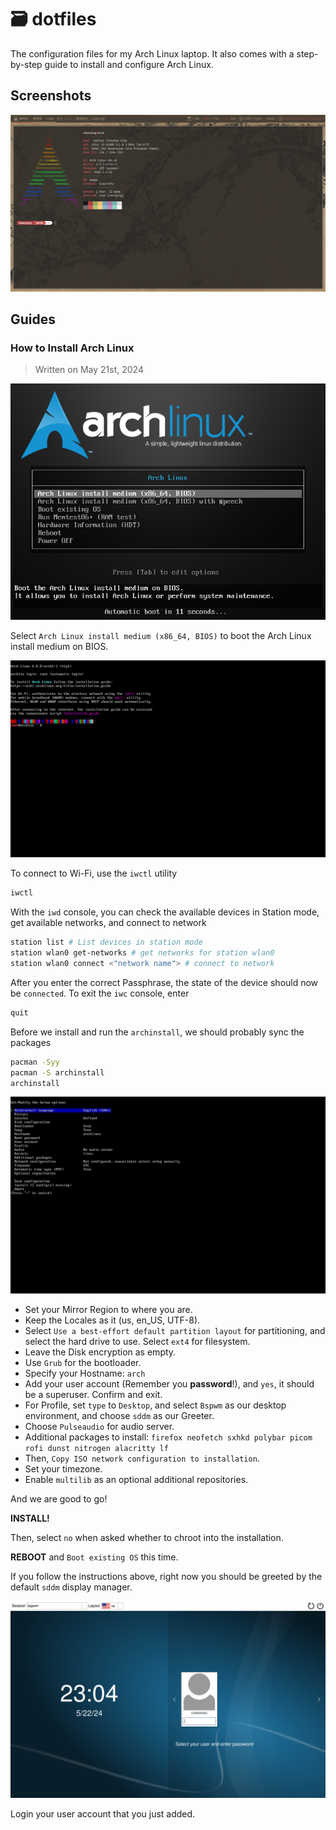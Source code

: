 # 🗃️ dotfiles

The configuration files for my Arch Linux laptop. It also comes with a step-by-step guide to install and configure Arch Linux.

## Screenshots

![image](/screenshots/screenshot.png)

## Guides

### How to Install Arch Linux

> Written on May 21st, 2024

![Arch Linux Install](/screenshots/arch_linux_install.png)

Select `Arch Linux install medium (x86_64, BIOS)` to boot the Arch Linux install medium on BIOS.

![root@archiso](/screenshots/root@archiso.png)

To connect to Wi-Fi, use the `iwctl` utility

```bash
iwctl
```

With the `iwd` console, you can check the available devices in Station mode, get available networks, and connect to network

```bash
station list # List devices in station mode
station wlan0 get-networks # get networks for station wlan0
station wlan0 connect <"network name"> # connect to network
```

After you enter the correct Passphrase, the state of the device should now be `connected`. To exit the `iwc` console, enter

```bash
quit
```

Before we install and run the `archinstall`, we should probably sync the packages

```bash
pacman -Syy
pacman -S archinstall
archinstall
```

![archinstall](/screenshots/archinstall.png)

- Set your Mirror Region to where you are.
- Keep the Locales as it (us, en_US, UTF-8).
- Select `Use a best-effort default partition layout` for partitioning, and select the hard drive to use. Select `ext4` for filesystem.
- Leave the Disk encryption as empty.
- Use `Grub` for the bootloader.
- Specify your Hostname: `arch`
- Add your user account (Remember you **password**!), and `yes`, it should be a superuser. Confirm and exit.
- For Profile, set `type` to `Desktop`, and select `Bspwm` as our desktop environment, and choose `sddm` as our Greeter. 
- Choose `Pulseaudio` for audio server.
- Additional packages to install: `firefox neofetch sxhkd polybar picom rofi dunst nitrogen alacritty lf`
- Then, `Copy ISO network configuration to installation`.
- Set your timezone.
- Enable `multilib` as an optional additional repositories.

And we are good to go! 

**INSTALL!**

Then, select `no` when asked whether to chroot into the installation.

**REBOOT** and `Boot existing OS` this time.

If you follow the instructions above, right now you should be greeted by the default `sddm` display manager.

![sddm](/screenshots/sddm.png)

Login your user account that you just added. 